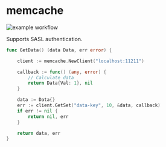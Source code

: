 # memcache

![example workflow](https://github.com/Jleagle/memcache-go/actions/workflows/test.yml/badge.svg)

Supports SASL authentication.

```go
func GetData() (data Data, err error) {

	client := memcache.NewClient("localhost:11211")

	callback := func() (any, error) {
		// Calculate data
		return Data{Val: 1}, nil
	}

	data := Data{}
	err := client.GetSet("data-key", 10, &data, callback)
	if err != nil {
		return nil, err
	}

	return data, err
}
```
